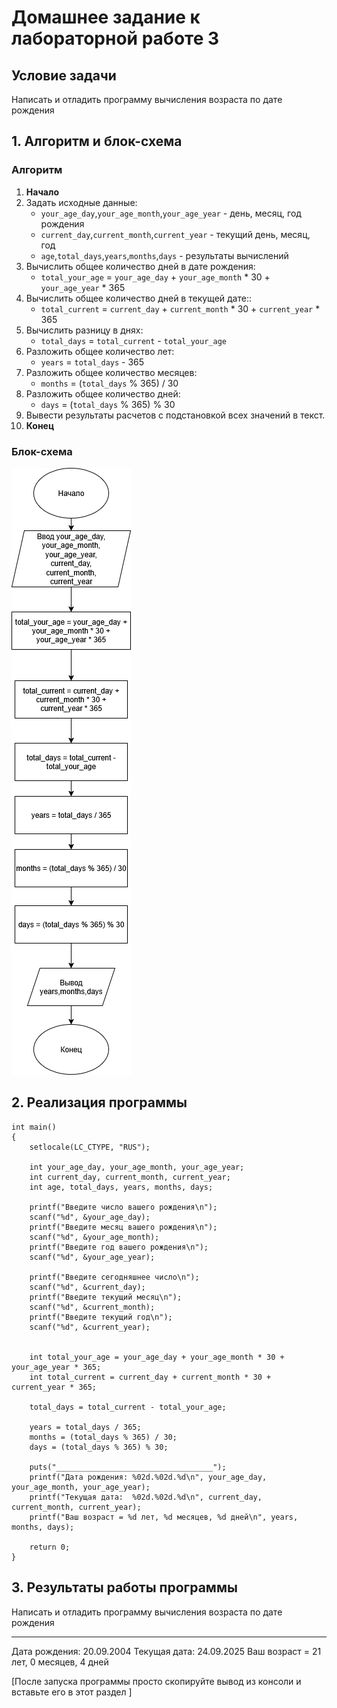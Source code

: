# Домашнее задание к лабораторной работе 3

## Условие задачи

Написать и отладить программу вычисления возраста по дате рождения

## 1. Алгоритм и блок-схема


### Алгоритм
1. **Начало**
2. Задать исходные данные:
    - `your_age_day`,`your_age_month`,`your_age_year` - день, месяц, год рождения
    - `current_day`,`current_month`,`current_year` - текущий день, месяц, год
    - `age`,`total_days`,`years`,`months`,`days` - результаты вычислений
3. Вычислить общее количество дней в дате рождения:
    - `total_your_age` = `your_age_day` + `your_age_month` * 30 + `your_age_year` * 365
4. Вычислить общее количество дней в текущей дате::
    - `total_current` = `current_day` + `current_month` * 30 + `current_year` * 365
5. Вычислить разницу в днях:
    - `total_days` = `total_current` - `total_your_age`
6. Разложить общее количество лет:
    - `years` = `total_days` - 365
7. Разложить общее количество месяцев:
    - `months` = (`total_days` % 365) / 30
8. Разложить общее количество дней:
    - `days` = (`total_days` % 365) % 30
9. Вывести результаты расчетов с подстановкой всех значений в текст.
10. **Конец**

### Блок-схема
![Блок-схема алгоритма](lab_3_schema.png)
## 2. Реализация программы
```
int main() 
{
    setlocale(LC_CTYPE, "RUS");

    int your_age_day, your_age_month, your_age_year;
    int current_day, current_month, current_year;
    int age, total_days, years, months, days;

    printf("Введите число вашего рождения\n");
    scanf("%d", &your_age_day);
    printf("Введите месяц вашего рождения\n");
    scanf("%d", &your_age_month);
    printf("Введите год вашего рождения\n");
    scanf("%d", &your_age_year);

    printf("Введите сегодняшнее число\n");
    scanf("%d", &current_day);
    printf("Введите текущий месяц\n");
    scanf("%d", &current_month);
    printf("Введите текущий год\n");
    scanf("%d", &current_year);


    int total_your_age = your_age_day + your_age_month * 30 + your_age_year * 365;
    int total_current = current_day + current_month * 30 + current_year * 365;

    total_days = total_current - total_your_age;

    years = total_days / 365;
    months = (total_days % 365) / 30;
    days = (total_days % 365) % 30;

    puts("___________________________________");
    printf("Дата рождения: %02d.%02d.%d\n", your_age_day, your_age_month, your_age_year);
    printf("Текущая дата:  %02d.%02d.%d\n", current_day, current_month, current_year);
    printf("Ваш возраст = %d лет, %d месяцев, %d дней\n", years, months, days);

    return 0;
}
```
## 3. Результаты работы программы
Написать и отладить программу вычисления возраста по дате рождения
___________________________________
Дата рождения: 20.09.2004
Текущая дата:  24.09.2025
Ваш возраст = 21 лет, 0 месяцев, 4 дней

[После запуска программы просто скопируйте вывод из консоли и вставьте его в этот раздел ]
